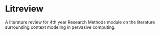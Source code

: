 # Litreview

A literature review for 4th year Research Methods module on the literature surrounding context modeling in pervasive computing.

